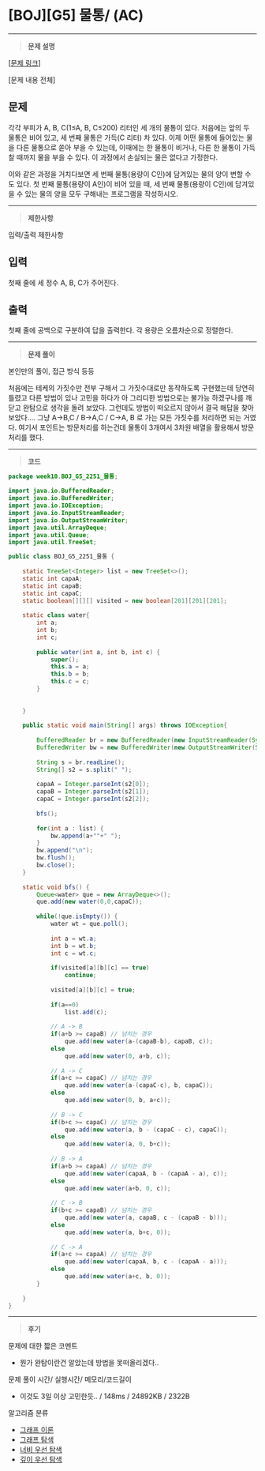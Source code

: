 # [BOJ][G5] 물통/ (AC)

---

> **문제 설명**
> 

[[문제 링크](https://www.acmicpc.net/problem/2251)]

[문제 내용 전체]

## 문제

각각 부피가 A, B, C(1≤A, B, C≤200) 리터인 세 개의 물통이 있다. 처음에는 앞의 두 물통은 비어 있고, 세 번째 물통은 가득(C 리터) 차 있다. 이제 어떤 물통에 들어있는 물을 다른 물통으로 쏟아 부을 수 있는데, 이때에는 한 물통이 비거나, 다른 한 물통이 가득 찰 때까지 물을 부을 수 있다. 이 과정에서 손실되는 물은 없다고 가정한다.

이와 같은 과정을 거치다보면 세 번째 물통(용량이 C인)에 담겨있는 물의 양이 변할 수도 있다. 첫 번째 물통(용량이 A인)이 비어 있을 때, 세 번째 물통(용량이 C인)에 담겨있을 수 있는 물의 양을 모두 구해내는 프로그램을 작성하시오.

---

> **제한사항**
> 

입력/출력 제한사항

## 입력

첫째 줄에 세 정수 A, B, C가 주어진다.

## 출력

첫째 줄에 공백으로 구분하여 답을 출력한다. 각 용량은 오름차순으로 정렬한다.

---

> **문제 풀이**
> 

본인만의 풀이, 접근 방식 등등

처음에는 테케의 가짓수만 전부 구해서 그 가짓수대로만 동작하도록 구현했는데 당연히 틀렸고 다른 방법이 있나 고민을 하다가 아 그리디한 방법으로는 불가능 하겠구나를 깨닫고 완탐으로 생각을 돌려 보았다. 그런데도 방법이 떠오르지 않아서 결국 해답을 찾아보았다…. 그냥 A→B,C / B→A,C / C→A, B 로 가는 모든 가짓수를 처리하면 되는 거였다. 여기서 포인트는 방문처리를 하는건데 물통이 3개여서 3차원 배열을 활용해서 방문처리를 했다.

---

> **코드**
> 

```java
package week10.BOJ_G5_2251_물통;

import java.io.BufferedReader;
import java.io.BufferedWriter;
import java.io.IOException;
import java.io.InputStreamReader;
import java.io.OutputStreamWriter;
import java.util.ArrayDeque;
import java.util.Queue;
import java.util.TreeSet;

public class BOJ_G5_2251_물통 {
	
	static TreeSet<Integer> list = new TreeSet<>();
	static int capaA;
	static int capaB;
	static int capaC;
	static boolean[][][] visited = new boolean[201][201][201];
	
	static class water{
		int a;
		int b;
		int c;
		
		public water(int a, int b, int c) {
			super();
			this.a = a;
			this.b = b;
			this.c = c;
		}
		
		
	}
	
	public static void main(String[] args) throws IOException{
		
		BufferedReader br = new BufferedReader(new InputStreamReader(System.in));
		BufferedWriter bw = new BufferedWriter(new OutputStreamWriter(System.out));
		
		String s = br.readLine();
		String[] s2 = s.split(" ");
		
		capaA = Integer.parseInt(s2[0]);
		capaB = Integer.parseInt(s2[1]);
		capaC = Integer.parseInt(s2[2]);
		
		bfs();
		
		for(int a : list) {
			bw.append(a+""+" ");
		}
		bw.append("\n");
		bw.flush();
		bw.close();
	}
	
	static void bfs() {
		Queue<water> que = new ArrayDeque<>();
		que.add(new water(0,0,capaC));
		
		while(!que.isEmpty()) {
			water wt = que.poll();
			
			int a = wt.a;
			int b = wt.b;
			int c = wt.c;
			
			if(visited[a][b][c] == true)
				continue;
			
			visited[a][b][c] = true;
			
			if(a==0)
				list.add(c);
			
			// A -> B
			if(a+b >= capaB) // 넘치는 경우
				que.add(new water(a-(capaB-b), capaB, c));
			else
				que.add(new water(0, a+b, c));
			
			// A -> C
			if(a+c >= capaC) // 넘치는 경우
				que.add(new water(a-(capaC-c), b, capaC));
			else
				que.add(new water(0, b, a+c));
			
			// B -> C
			if(b+c >= capaC) // 넘치는 경우
				que.add(new water(a, b - (capaC - c), capaC));
			else
				que.add(new water(a, 0, b+c));
			
			// B -> A
			if(a+b >= capaA) // 넘치는 경우
				que.add(new water(capaA, b - (capaA - a), c));
			else
				que.add(new water(a+b, 0, c));
			
			// C -> B
			if(b+c >= capaB) // 넘치는 경우
				que.add(new water(a, capaB, c - (capaB - b)));
			else
				que.add(new water(a, b+c, 0));
			
			// C -> A
			if(a+c >= capaA) // 넘치는 경우
				que.add(new water(capaA, b, c - (capaA - a)));
			else
				que.add(new water(a+c, b, 0));
		}
		
	}
}

```

---

> **후기**
> 

문제에 대한 짧은 코멘트

- 뭔가 완탐이란건 알았는데 방법을 못떠올리겠다..

문제 풀이 시간/ 실행시간/ 메모리/코드길이

- 이것도 3일 이상 고민한듯.. / 148ms / 24892KB / 2322B

알고리즘 분류

- [그래프 이론](https://www.acmicpc.net/problem/tag/7)
- [그래프 탐색](https://www.acmicpc.net/problem/tag/11)
- [너비 우선 탐색](https://www.acmicpc.net/problem/tag/126)
- [깊이 우선 탐색](https://www.acmicpc.net/problem/tag/127)
